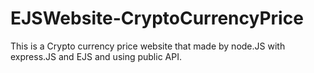 # EJSWebsite-CryptoCurrencyPrice
This is a Crypto currency price website that made by node.JS with express.JS and EJS and using public API.
